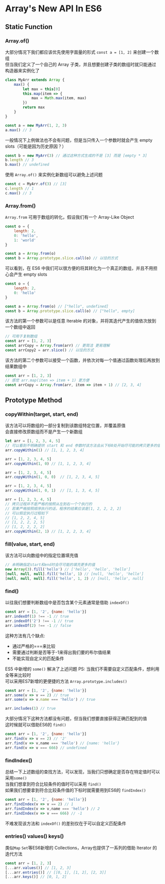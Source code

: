 # Array's New API In ES6
## Static Function

### Array.of()
大部分情况下我们都应该优先使用字面量的形式 `const a = [1, 2]` 来创建一个数组  
但当我们定义了一个自己的 Array 子类，并且想要创建子类的数组时就只能通过构造器来实例化了
```js
class MyArr extends Array {
	max() {
		let max = this[0]
		this.map(item => {
			max = Math.max(item, max)
		})
		return max
	}
}

const a = new MyArr(1, 2, 3)
a.max() // 3
```
一般情况下上例做法也不会有问题，但是当只传入一个参数时就会产生 empty slots（可能是因为历史原因？）
```js
const b = new MyArr(3) // 通过这种方式生成的不是 [3] 而是 [empty * 3]
b.length // 3
b.max() // undefined
```
使用 `Array.of()` 来实例化新数组可以避免上述问题
```js
const c = MyArr.of(3) // [3]
c.length // 1
c.max() // 3
```

### Array.from()
`Array.from` 可用于数组的转化，假设我们有一个 Array-Like Object
```js
const o = {
	length: 2,
	0: 'hello',
	1: 'world'
}

const a = Array.from(o)
const b = Array.prototype.slice.call(o) // 以往的方式
```
可以看到，在 ES6 中我们可以很方便的将其转化为一个真正的数组，并且不用担心会产生 empty slots
```js
const o = {
	length: 2,
	0: 'hello'
}

const a = Array.from(o) // ["hello", undefined]
const b = Array.prototype.slice.call(o) // ["hello", empty]
```
该方法的第一个参数可以是任意 Iterable 的对象，并将其迭代产生的值依次放到一个数组中返回
```js
// 可用于复制数组
const arr = [1, 2, 3]
const arrCopy = Array.from(arr) // 更简洁 更易理解
const arrCopy2 = arr.slice() // 以往的方式
```
该方法的第二个参数可以接受一个函数，并依次对每一个值通过函数处理后再放到结果数组中
```js
const arr = [1, 2, 3]
// 感觉 arr.map(iten => item + 1) 更方便
const arrCopy = Array.from(arr, item => item + 1) // [2, 3, 4]
```

## Prototype Method

### copyWithin(target, start, end)
该方法可以将数组的一部分复制到该数组特定位置，并覆盖原值  
会直接修改原数组而不是产生一个新数组
```js
let arr = [1, 2, 3, 4, 5]
// 可以看到不明确提供 start 和 end 参数时该方法会从下标0处开始尽可能的拷贝更多的值
arr.copyWithin(1) // [1, 1, 2, 3, 4]

arr = [1, 2, 3, 4, 5]
arr.copyWithin(1, 0) // [1, 1, 2, 3, 4]

arr = [1, 2, 3, 4, 5]
arr.copyWithin(1, 0, 0)  // [1, 2, 3, 4, 5]

arr = [1, 2, 3, 4, 5]
arr.copyWithin(1, 0, 1)  // [1, 1, 3, 4, 5]

arr = [1, 2, 3, 4, 5]
// 拷贝过程并不是严格的按照从左到右一个个执行的
// 若果严格按照顺序执行的话，程序的结果应该是[1, 2, 2, 2, 2]
// 可以假定执行过程如下
// [1, 2, 2, 4, 5]
// [1, 2, 2, 2, 5]
// [1, 2, 2, 2, 2]
arr.copyWithin(2, 1) // [1, 2, 2, 3, 4]
```
### fill(value, start, end)
该方法可以向数组中的指定位置填充值
```js
// 未明确指定start和end时会尽可能的填充更多的值
new Array(3).fill('hello') // ['hello', 'hello', 'hello']
[null, null, null].fill('hello', 1) // [null, 'hello', 'hello']
[null, null, null].fill('hello', 1, 2) // [null, 'hello', null]
```

### find()
以往我们想要判断数组中是否包含某个元素通常是借助 `indexOf()`
```js
const arr = [1, '2', {name: 'hello'}]
arr.indexOf(1) !== -1 // true
arr.indexOf('2') !== -1 // true
arr.indexOf(2) !== -1 // false
```
这种方法有几个缺点:
* 通过严格的===来比较
* 需要通过判断是否等于-1来得出我们要的布尔值结果
* 不能实现自定义的匹配条件

ES5 中新增的 `some()` 解决了上述问题
PS: 当我们不需要自定义匹配条件，想利用全等来比较时  
可以采用ES7新增的更便捷的方法 `Array.prototype.includes()`
```js
const arr = [1, '2', {name: 'hello'}]
arr.some(v => v == 2) // true
arr.some(v => v.name === 'hello') // true

arr.includes(1) // true
```
大部分情况下这种方法都没有问题，但当我们想要直接获得正确匹配到的值  
这时候就可以借助ES6的 `find()`
```js
const arr = [1, '2', {name: 'hello'}]
arr.find(v => v == 2) // '2'
arr.find(v => v,name === 'hello') // {name: 'hello'}
arr.find(v => v === 666) // undefined
```

### findIndex()
总结一下上述数组的查找方法，可以发现，当我们只想确定是否存在特定值时可以采用`some()`  
当我们想拿到符合比较条件的值时可以采用 `find()`  
如果我们想要拿到符合比较条件值的下标时就需要用到ES6的 `findIndex()`
```js
const arr = [1, '2', {name: 'hello'}]
arr.findIndex(v => v == 2) // 1
arr.findIndex(v => v,name === 'hello') // 2
arr.findIndex(v => v === 666) // -1
```
不难发现该方法和 `indexOf()` 的差别仅在于可以自定义匹配条件

### entries() values() keys()
类似`Map` `Set`等ES6新增的 Collections，Array也提供了一系列的借助 Iterator 的迭代方法
```js
const arr = [1, 2, 3]
[...arr.values()] // [1, 2, 3]
[...arr.entries()] // [[0, 1], [1, 2], [2, 3]]
[...arr.keys()] // [0, 1, 2]
```
